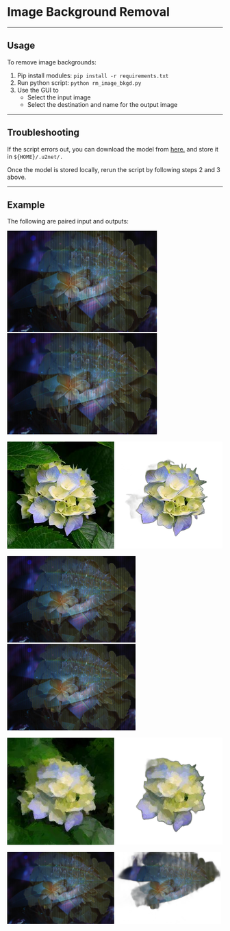 # Image Background Removal #
----
## Usage ##
To remove image backgrounds:
1. Pip install modules: `pip install -r requirements.txt`
2. Run python script: `python rm_image_bkgd.py`
3. Use the GUI to
    - Select the input image
    - Select the destination and name for the output image

----
## Troubleshooting ##
If the script errors out, you can download the model from [here.](https://drive.google.com/uc?id=1tCU5MM1LhRgGou5OpmpjBQbSrYIUoYab) and store it in `${HOME}/.u2net/.`

Once the model is stored locally, rerun the script by following steps 2 and 3 above.

----
## Example ##
The following are paired input and outputs:

<img src="../time_slicing/figs/ab100_runall.jpg" alt="drawing" width="350"/><img src="../time_slicing/figs/ab100_runall.jpg" alt="drawing" width="350"/>

![](../figs/paintings/flower.jpg)
![](../figs/removed_backgrounds/no_bkgd.png)

<img src="../time_slicing/figs/ab100_runall.jpg" alt="drawing" width="300"/><img src="../time_slicing/figs/ab100_runall.jpg" alt="drawing" width="300"/>

![](../figs/paintings/flower_oilpainted.jpg)
![](../figs/removed_backgrounds/flower_oilpainted.png)


<img src="../time_slicing/figs/ab100_runall.jpg" alt="drawing" width="250"/><img src="../figs/removed_backgrounds/timeslice_ab100_runall.png" alt="drawing" width="250"/>